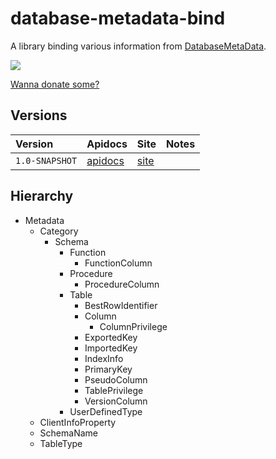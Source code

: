 database-metadata-bind
====================
A library binding various information from [DatabaseMetaData](http://docs.oracle.com/javase/7/docs/api/java/sql/DatabaseMetaData.html).

![](https://travis-ci.org/jinahya/database-metadata-bind.svg?branch=develop)

[Wanna donate some?](https://www.paypal.com/cgi-bin/webscr?cmd=_donations&business=GWDFLJNSZSEGG&lc=KR&item_name=github&currency_code=USD&bn=PP%2dDonationsBF%3abtn_donateCC_LG%2egif%3aNonHosted)

<!--
### maven
[maven central](http://search.maven.org/#search%7Cgav%7C1%7Cg%3A%22com.github.jinahya%22%20AND%20a%3A%22bit-io%22)
-->

<!--
### jenkins
[jinahya.com/jenkins](https://jinahya.com/jenkins/job/com.github.jinahya%20bit-io/)
-->

## Versions

| Version | Apidocs | Site | Notes |
| :------ | :------ | :--- | :---- |
| `1.0-SNAPSHOT` | [apidocs](http://jinahya.github.io/sql-databasemetadata/site/1.0-SNAPSHOT/apidocs/index.html) | [site](http://jinahya.github.io/sql-databasemetadata/site/1.0-SNAPSHOT/index.html)||


<!-- 1.0-SNAPSHOT ([apidocs](http://jinahya.github.io/sql-databasemetadata/site/1.0-SNAPSHOT/apidocs/index.html)) ([site](http://jinahya.github.io/sql-databasemetadata/site/1.0-SNAPSHOT/index.html))  -->

## Hierarchy
  * Metadata
    * Category
      * Schema
        * Function
          * FunctionColumn
        * Procedure
          * ProcedureColumn
        * Table
          * BestRowIdentifier 
          * Column
            * ColumnPrivilege
          * ExportedKey
          * ImportedKey
          * IndexInfo
          * PrimaryKey
          * PseudoColumn
          * TablePrivilege
          * VersionColumn
        * UserDefinedType
    * ClientInfoProperty
    * SchemaName
    * TableType
